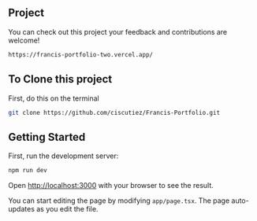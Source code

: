 ## Project 

You can check out this project your feedback and contributions are welcome!
```bash
https://francis-portfolio-two.vercel.app/
```


## To Clone this project 
First, do this on the terminal
```bash
git clone https://github.com/ciscutiez/Francis-Portfolio.git
```
## Getting Started

First, run the development server:

```bash
npm run dev
```

Open [http://localhost:3000](http://localhost:3000) with your browser to see the result.

You can start editing the page by modifying `app/page.tsx`. The page auto-updates as you edit the file.





